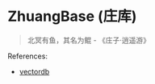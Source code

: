 # ZhuangBase (庄库)

> 北冥有鱼，其名为鲲 - 《庄子·逍遥游》

References:
- [vectordb](https://github.com/jina-ai/vectordb/tree/main)